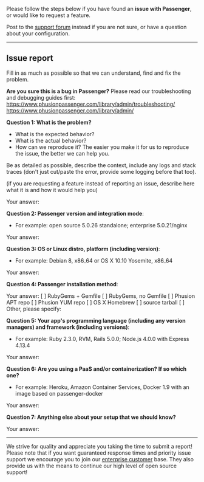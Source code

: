 Please follow the steps below if you have found an **issue with Passenger**, or would like to request a feature.

Post to the [support forum](http://groups.google.com/group/phusion-passenger) instead if you are not sure, or have a question about your configuration.

---

## Issue report

Fill in as much as possible so that we can understand, find and fix the problem.

**Are you sure this is a bug in Passenger?**
Please read our troubleshooting and debugging guides first:
https://www.phusionpassenger.com/library/admin/troubleshooting/
https://www.phusionpassenger.com/library/admin/

**Question 1: What is the problem?**
- What is the expected behavior?
- What is the actual behavior?
- How can we reproduce it? The easier you make it for us to reproduce the issue, the better we can help you.

Be as detailed as possible, describe the context, include any logs and stack traces (don't just cut/paste the error, provide some logging before that too).

(if you are requesting a feature instead of reporting an issue, describe here what it is and how it would help you)

Your answer:

**Question 2: Passenger version and integration mode**:
- For example: open source 5.0.26 standalone; enterprise 5.0.21/nginx

Your answer:

**Question 3: OS or Linux distro, platform (including version)**:
- For example: Debian 8, x86_64 or OS X 10.10 Yosemite, x86_64

Your answer:

**Question 4: Passenger installation method**:

Your answer:
[ ] RubyGems + Gemfile
[ ] RubyGems, no Gemfile
[ ] Phusion APT repo
[ ] Phusion YUM repo
[ ] OS X Homebrew
[ ] source tarball
[ ] Other, please specify:

**Question 5: Your app's programming language (including any version managers) and framework (including versions)**:
- For example: Ruby 2.3.0, RVM, Rails 5.0.0; Node.js 4.0.0 with Express 4.13.4

Your answer:

**Question 6: Are you using a PaaS and/or containerization? If so which one?**
- For example: Heroku, Amazon Container Services, Docker 1.9 with an image based on passenger-docker

Your answer:

**Question 7: Anything else about your setup that we should know?**

Your answer:

---

We strive for quality and appreciate you taking the time to submit a report! Please note that if you want guaranteed response times 
and priority issue support we encourage you to join our [enterprise customer](https://www.phusionpassenger.com/enterprise) base. They 
also provide us with the means to continue our high level of open source support!
